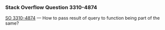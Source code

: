 ### Stack Overflow Question 3310-4874

[SO 3310-4874](http://stackoverflow.com/q/33104874) &mdash;
How to pass result of query to function being part of the same?
